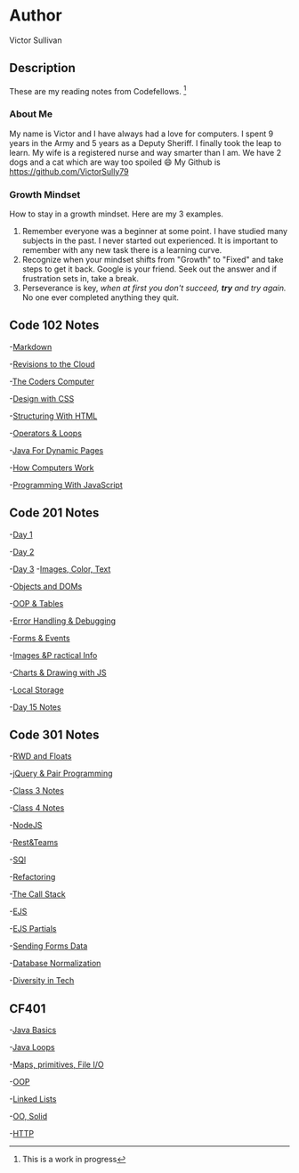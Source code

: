 # Author
Victor Sullivan

## Description
These are my reading notes from Codefellows. [^1]

### About Me
My name is Victor and I have always had a love for computers. I spent 9 years in the Army and 5 years as a Deputy Sheriff.  I finally took the leap to learn. 
My wife is a registered nurse and way smarter than I am.  We have 2 dogs and a cat which are way too spoiled :smile:
My Github is https://github.com/VictorSully79

### Growth Mindset
How to stay in a growth mindset. Here are my 3 examples.
1. Remember everyone was a beginner at some point. I have studied many subjects in the past.  I never started out experienced.  It is important to remember with any new task there is a learning curve.
2. Recognize when your mindset shifts from "Growth" to "Fixed" and take steps to get it back. Google is your friend.  Seek out the answer and if frustration sets in, take a break.
3. Perseverance is key, *when at first you don't succeed, **try** and try again.* No one ever completed anything they quit.  


[^1]: This is a work in progress

## Code 102 Notes
-[Markdown](markdown.md)

-[Revisions to the Cloud](revisions-and-the-cloud.md)

-[The Coders Computer](the_coders_computer.md)

-[Design with CSS](design_web_pages_with_CSS.md)

-[Structuring With HTML](htmlstructure.md)

-[Operators & Loops](Loops.md)

-[Java For Dynamic Pages](dynamicwebjs.md)

-[How Computers Work](howcomputerswork.md)

-[Programming With JavaScript](dynamicwebjs.md)

## Code 201 Notes
-[Day 1](class-01.md)

-[Day 2](class-02.md)

-[Day 3](lbjsdl.md)
-[Images, Color, Text](images-colors-text.md)

-[Objects and DOMs](pdod.md)

-[OOP & Tables](OOP-Tables.md)

-[Error Handling & Debugging](errorHandlingAndDebugging.md)

-[Forms & Events](formsAndEvents.md)

-[Images &P ractical Info](imagesAndPracticalInfo.md)

-[Charts & Drawing with JS](chartsWithJS.md)

-[Local Storage](local-storage.md)

-[Day 15 Notes](notesD15.md)

## Code 301 Notes
-[RWD and Floats](smacssRWD.md)

-[jQuery & Pair Programming](jquery.md)

-[Class 3 Notes](class3Notes.md)

-[Class 4 Notes](notes4.md)

-[NodeJS](notesDay5.md)

-[Rest&Teams](restAndTeams.md)

-[SQl](sql.md)

-[Refactoring](refactoring.md)

-[The Call Stack](theCallStack.md)

-[EJS](EJS.md)

-[EJS Partials](ejsPartials.md)

-[Sending Forms Data](sendingFormsData.md)

-[Database Normalization](dataBaseNorm.md)

-[Diversity in Tech](diversity.md)

## CF401

-[Java Basics](java-basics.md)

-[Java Loops](javaLoops.md)

-[Maps, primitives, File I/O](mapsPrims.md)

-[OOP](oop.md)

-[Linked Lists](linked-list.md)

-[OO, Solid](solid.md)

-[HTTP](http.md)